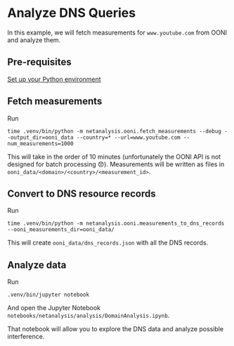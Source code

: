 # Analyze DNS Queries

In this example, we will fetch measurements for `www.youtube.com` from OONI and analyze them.

## Pre-requisites

[Set up your Python environment](../../python_env.md)

## Fetch measurements

Run

```
time .venv/bin/python -m netanalysis.ooni.fetch_measurements --debug --output_dir=ooni_data --country=* --url=www.youtube.com --num_measurements=1000
```

This will take in the order of 10 minutes (unfortunately the OONI API is not designed for batch processing 😞). Measurements will be written as files in  `ooni_data/<domain>/<country>/<measurement_id>`.

## Convert to DNS resource records

Run
```
time .venv/bin/python -m netanalysis.ooni.measurements_to_dns_records --ooni_measurements_dir=ooni_data/
```

This will create `ooni_data/dns_records.json` with all the DNS records.

## Analyze data

Run

```
.venv/bin/jupyter notebook
```

And open the Jupyter Notebook `notebooks/netanalysis/analysis/DomainAnalysis.ipynb`.

That notebook will allow you to explore the DNS data and analyze possible interference.
